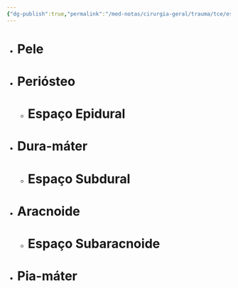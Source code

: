 ```yaml
---
{"dg-publish":true,"permalink":"/med-notas/cirurgia-geral/trauma/tce/espacos-e-meninges/"}
---
```


- # Pele
- # Periósteo
	- # Espaço Epidural
- # Dura-máter
	- # Espaço Subdural
- # Aracnoide
	- # Espaço Subaracnoide
- # Pia-máter